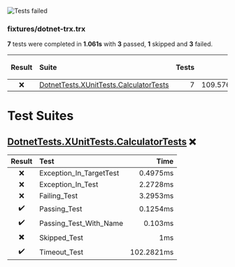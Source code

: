 ![Tests failed](https://img.shields.io/badge/tests-3%20passed%2C%201%20skipped%2C%203%20failed-critical)

### fixtures/dotnet-trx.trx

**7** tests were completed in **1.061s** with **3** passed, **1** skipped and **3** failed.

| Result | Suite | Tests | Time | Passed ✔️ | Skipped ✖️ | Failed ❌ |
| :---: | :--- | ---: | ---: | ---: | ---: | ---: |
| ❌ | [DotnetTests.XUnitTests.CalculatorTests](#r0s0-DotnetTests-XUnitTests-CalculatorTests) | 7 | 109.5761ms | 3 | 1 | 3 |

# Test Suites

## <a id="user-content-r0s0-DotnetTests-XUnitTests-CalculatorTests" href="#r0s0-DotnetTests-XUnitTests-CalculatorTests">DotnetTests.XUnitTests.CalculatorTests</a> ❌

| Result | Test | Time |
| :---: | :--- | ---: |
| ❌ | Exception_In_TargetTest | 0.4975ms |
| ❌ | Exception_In_Test | 2.2728ms |
| ❌ | Failing_Test | 3.2953ms |
| ✔️ | Passing_Test | 0.1254ms |
| ✔️ | Passing_Test_With_Name | 0.103ms |
| ✖️ | Skipped_Test | 1ms |
| ✔️ | Timeout_Test | 102.2821ms |
